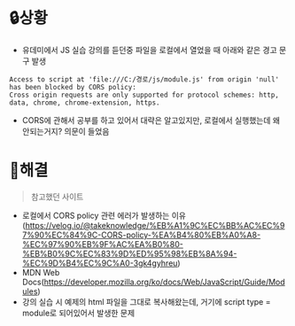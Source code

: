 # :lock:상황
* 유데미에서 JS 실습 강의를 듣던중 파일을 로컬에서 열었을 때 아래와 같은 경고 문구 발생

```
Access to script at 'file:///C:/경로/js/module.js' from origin 'null' has been blocked by CORS policy:   
Cross origin requests are only supported for protocol schemes: http, data, chrome, chrome-extension, https.   
```

* CORS에 관해서 공부를 하고 있어서 대략은 알고있지만, 로컬에서 실행했는데 왜 안되는거지? 의문이 들었음

# :key:해결
> 참고했던 사이트
* 로컬에서 CORS policy 관련 에러가 발생하는 이유(https://velog.io/@takeknowledge/%EB%A1%9C%EC%BB%AC%EC%97%90%EC%84%9C-CORS-policy-%EA%B4%80%EB%A0%A8-%EC%97%90%EB%9F%AC%EA%B0%80-%EB%B0%9C%EC%83%9D%ED%95%98%EB%8A%94-%EC%9D%B4%EC%9C%A0-3gk4gyhreu)
* MDN Web Docs(https://developer.mozilla.org/ko/docs/Web/JavaScript/Guide/Modules)
* 강의 실습 시 예제의 html 파일을 그대로 복사해왔는데, 거기에 script type = module로 되어있어서 발생한 문제

